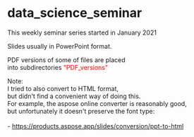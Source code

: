 # data\_science\_seminar

This weekly seminar series started in January 2021

Slides usually in PowerPoint format.

PDF versions of some of files are placed <br>
into subdirectories <font color="red">"PDF\_versions"</font>

Note:<br>
I tried to also convert to HTML format, <br>
but didn't find a convenient way of doing this.<br>
For example, the aspose online converter is reasonably good,<br>
but unfortunately it doesn't preserve the font type:<br>
<br>
 \- <a href="https://products.aspose.app/slides/conversion/ppt-to-html"
      target="_blank">https://products.aspose.app/slides/conversion/ppt-to-html</a><br/>
<br/>
      
